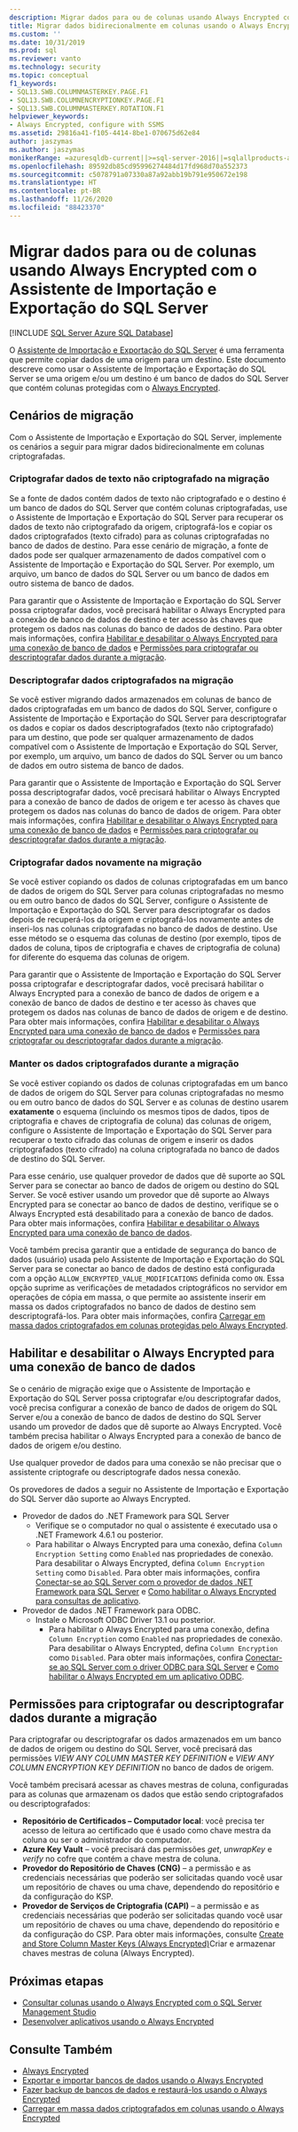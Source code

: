 ```yaml
---
description: Migrar dados para ou de colunas usando Always Encrypted com o Assistente de Importação e Exportação do SQL Server
title: Migrar dados bidirecionalmente em colunas usando o Always Encrypted com o Assistente de Importação e Exportação do SQL Server | Microsoft Docs
ms.custom: ''
ms.date: 10/31/2019
ms.prod: sql
ms.reviewer: vanto
ms.technology: security
ms.topic: conceptual
f1_keywords:
- SQL13.SWB.COLUMNMASTERKEY.PAGE.F1
- SQL13.SWB.COLUMNENCRYPTIONKEY.PAGE.F1
- SQL13.SWB.COLUMNMASTERKEY.ROTATION.F1
helpviewer_keywords:
- Always Encrypted, configure with SSMS
ms.assetid: 29816a41-f105-4414-8be1-070675d62e84
author: jaszymas
ms.author: jaszymas
monikerRange: =azuresqldb-current||>=sql-server-2016||=sqlallproducts-allversions||>=sql-server-linux-2017||=azuresqldb-mi-current
ms.openlocfilehash: 89592db85cd95996274484d17fd968d70a552373
ms.sourcegitcommit: c5078791a07330a87a92abb19b791e950672e198
ms.translationtype: HT
ms.contentlocale: pt-BR
ms.lasthandoff: 11/26/2020
ms.locfileid: "88423370"
---
```

# <a name="migrate-data-to-or-from-columns-using-always-encrypted-with-sql-server-import-and-export-wizard"></a>Migrar dados para ou de colunas usando Always Encrypted com o Assistente de Importação e Exportação do SQL Server 
[!INCLUDE [SQL Server Azure SQL Database](../../../includes/applies-to-version/sql-asdb.md)]

O [Assistente de Importação e Exportação do SQL Server](../../../integration-services/import-export-data/import-and-export-data-with-the-sql-server-import-and-export-wizard.md) é uma ferramenta que permite copiar dados de uma origem para um destino. Este documento descreve como usar o Assistente de Importação e Exportação do SQL Server se uma origem e/ou um destino é um banco de dados do SQL Server que contém colunas protegidas com o [Always Encrypted](../../../relational-databases/security/encryption/always-encrypted-database-engine.md).

## <a name="migration-scenarios"></a>Cenários de migração
Com o Assistente de Importação e Exportação do SQL Server, implemente os cenários a seguir para migrar dados bidirecionalmente em colunas criptografadas.

### <a name="encrypt-plaintext-data-on-migration"></a>Criptografar dados de texto não criptografado na migração
Se a fonte de dados contém dados de texto não criptografado e o destino é um banco de dados do SQL Server que contém colunas criptografadas, use o Assistente de Importação e Exportação do SQL Server para recuperar os dados de texto não criptografado da origem, criptografá-los e copiar os dados criptografados (texto cifrado) para as colunas criptografadas no banco de dados de destino. Para esse cenário de migração, a fonte de dados pode ser qualquer armazenamento de dados compatível com o Assistente de Importação e Exportação do SQL Server. Por exemplo, um arquivo, um banco de dados do SQL Server ou um banco de dados em outro sistema de banco de dados.

Para garantir que o Assistente de Importação e Exportação do SQL Server possa criptografar dados, você precisará habilitar o Always Encrypted para a conexão de banco de dados de destino e ter acesso às chaves que protegem os dados nas colunas do banco de dados de destino. Para obter mais informações, confira [Habilitar e desabilitar o Always Encrypted para uma conexão de banco de dados](#enable-and-disable-always-encrypted-for-a-database-connection) e [Permissões para criptografar ou descriptografar dados durante a migração](#permissions-for-encrypting-or-decrypting-data-during-migration).

### <a name="decrypt-encrypted-data-on-migration"></a>Descriptografar dados criptografados na migração
Se você estiver migrando dados armazenados em colunas de banco de dados criptografadas em um banco de dados do SQL Server, configure o Assistente de Importação e Exportação do SQL Server para descriptografar os dados e copiar os dados descriptografados (texto não criptografado) para um destino, que pode ser qualquer armazenamento de dados compatível com o Assistente de Importação e Exportação do SQL Server, por exemplo, um arquivo, um banco de dados do SQL Server ou um banco de dados em outro sistema de banco de dados.

Para garantir que o Assistente de Importação e Exportação do SQL Server possa descriptografar dados, você precisará habilitar o Always Encrypted para a conexão de banco de dados de origem e ter acesso às chaves que protegem os dados nas colunas do banco de dados de origem. Para obter mais informações, confira [Habilitar e desabilitar o Always Encrypted para uma conexão de banco de dados](#enable-and-disable-always-encrypted-for-a-database-connection) e [Permissões para criptografar ou descriptografar dados durante a migração](#permissions-for-encrypting-or-decrypting-data-during-migration).

### <a name="re-encrypt-data-on-migration"></a>Criptografar dados novamente na migração
Se você estiver copiando os dados de colunas criptografadas em um banco de dados de origem do SQL Server para colunas criptografadas no mesmo ou em outro banco de dados do SQL Server, configure o Assistente de Importação e Exportação do SQL Server para descriptografar os dados depois de recuperá-los da origem e criptografá-los novamente antes de inseri-los nas colunas criptografadas no banco de dados de destino. Use esse método se o esquema das colunas de destino (por exemplo, tipos de dados de coluna, tipos de criptografia e chaves de criptografia de coluna) for diferente do esquema das colunas de origem.

Para garantir que o Assistente de Importação e Exportação do SQL Server possa criptografar e descriptografar dados, você precisará habilitar o Always Encrypted para a conexão de banco de dados de origem e a conexão de banco de dados de destino e ter acesso às chaves que protegem os dados nas colunas de banco de dados de origem e de destino. Para obter mais informações, confira [Habilitar e desabilitar o Always Encrypted para uma conexão de banco de dados](#enable-and-disable-always-encrypted-for-a-database-connection) e [Permissões para criptografar ou descriptografar dados durante a migração](#permissions-for-encrypting-or-decrypting-data-during-migration).

### <a name="keep-data-encrypted-during-migration"></a>Manter os dados criptografados durante a migração
Se você estiver copiando os dados de colunas criptografadas em um banco de dados de origem do SQL Server para colunas criptografadas no mesmo ou em outro banco de dados do SQL Server e as colunas de destino usarem **exatamente** o esquema (incluindo os mesmos tipos de dados, tipos de criptografia e chaves de criptografia de coluna) das colunas de origem, configure o Assistente de Importação e Exportação do SQL Server para recuperar o texto cifrado das colunas de origem e inserir os dados criptografados (texto cifrado) na coluna criptografada no banco de dados de destino do SQL Server. 

Para esse cenário, use qualquer provedor de dados que dê suporte ao SQL Server para se conectar ao banco de dados de origem ou destino do SQL Server. Se você estiver usando um provedor que dê suporte ao Always Encrypted para se conectar ao banco de dados de destino, verifique se o Always Encrypted está desabilitado para a conexão de banco de dados. Para obter mais informações, confira [Habilitar e desabilitar o Always Encrypted para uma conexão de banco de dados](#enable-and-disable-always-encrypted-for-a-database-connection).

Você também precisa garantir que a entidade de segurança do banco de dados (usuário) usada pelo Assistente de Importação e Exportação do SQL Server para se conectar ao banco de dados de destino está configurada com a opção `ALLOW_ENCRYPTED_VALUE_MODIFICATIONS` definida como `ON`. Essa opção suprime as verificações de metadados criptográficos no servidor em operações de cópia em massa, o que permite ao assistente inserir em massa os dados criptografados no banco de dados de destino sem descriptografá-los. Para obter mais informações, confira [Carregar em massa dados criptografados em colunas protegidas pelo Always Encrypted](migrate-sensitive-data-protected-by-always-encrypted.md).

## <a name="enable-and-disable-always-encrypted-for-a-database-connection"></a>Habilitar e desabilitar o Always Encrypted para uma conexão de banco de dados
Se o cenário de migração exige que o Assistente de Importação e Exportação do SQL Server possa criptografar e/ou descriptografar dados, você precisa configurar a conexão de banco de dados de origem do SQL Server e/ou a conexão de banco de dados de destino do SQL Server usando um provedor de dados que dê suporte ao Always Encrypted. Você também precisa habilitar o Always Encrypted para a conexão de banco de dados de origem e/ou destino.

Use qualquer provedor de dados para uma conexão se não precisar que o assistente criptografe ou descriptografe dados nessa conexão.

Os provedores de dados a seguir no Assistente de Importação e Exportação do SQL Server dão suporte ao Always Encrypted.

- Provedor de dados do .NET Framework para SQL Server
  - Verifique se o computador no qual o assistente é executado usa o .NET Framework 4.6.1 ou posterior.
  - Para habilitar o Always Encrypted para uma conexão, defina `Column Encryption Setting` como `Enabled` nas propriedades de conexão. Para desabilitar o Always Encrypted, defina `Column Encryption Setting` como `Disabled`. Para obter mais informações, confira [Conectar-se ao SQL Server com o provedor de dados .NET Framework para SQL Server](../../../integration-services/import-export-data/connect-to-a-sql-server-data-source-sql-server-import-and-export-wizard.md#connect-to-sql-server-with-the-net-framework-data-provider-for-sql-server) e [Como habilitar o Always Encrypted para consultas de aplicativo](develop-using-always-encrypted-with-net-framework-data-provider.md#enabling-always-encrypted-for-application-queries).
- Provedor de dados .NET Framework para ODBC.
  - Instale o Microsoft ODBC Driver 13.1 ou posterior.
    - Para habilitar o Always Encrypted para uma conexão, defina `Column Encryption` como `Enabled` nas propriedades de conexão. Para desabilitar o Always Encrypted, defina `Column Encryption` como `Disabled`. Para obter mais informações, confira [Conectar-se ao SQL Server com o driver ODBC para SQL Server](../../../integration-services/import-export-data/connect-to-a-sql-server-data-source-sql-server-import-and-export-wizard.md#connect-to-sql-server-with-the-odbc-driver-for-sql-server) e [Como habilitar o Always Encrypted em um aplicativo ODBC](../../../connect/odbc/using-always-encrypted-with-the-odbc-driver.md#enabling-always-encrypted-in-an-odbc-application).

## <a name="permissions-for-encrypting-or-decrypting-data-during-migration"></a>Permissões para criptografar ou descriptografar dados durante a migração

Para criptografar ou descriptografar os dados armazenados em um banco de dados de origem ou destino do SQL Server, você precisará das permissões *VIEW ANY COLUMN MASTER KEY DEFINITION* e *VIEW ANY COLUMN ENCRYPTION KEY DEFINITION* no banco de dados de origem.

Você também precisará acessar as chaves mestras de coluna, configuradas para as colunas que armazenam os dados que estão sendo criptografados ou descriptografados:

- **Repositório de Certificados – Computador local**: você precisa ter acesso de leitura ao certificado que é usado como chave mestra da coluna ou ser o administrador do computador.
- **Azure Key Vault** – você precisará das permissões _get_, _unwrapKey_ e _verify_ no cofre que contém a chave mestra de coluna.
- **Provedor do Repositório de Chaves (CNG)** – a permissão e as credenciais necessárias que poderão ser solicitadas quando você usar um repositório de chaves ou uma chave, dependendo do repositório e da configuração do KSP.
- **Provedor de Serviços de Criptografia (CAPI)** – a permissão e as credenciais necessárias que poderão ser solicitadas quando você usar um repositório de chaves ou uma chave, dependendo do repositório e da configuração do CSP.
Para obter mais informações, consulte [Create and Store Column Master Keys (Always Encrypted)](../../../relational-databases/security/encryption/create-and-store-column-master-keys-always-encrypted.md)Criar e armazenar chaves mestras de coluna (Always Encrypted).

## <a name="next-steps"></a>Próximas etapas
- [Consultar colunas usando o Always Encrypted com o SQL Server Management Studio](always-encrypted-query-columns-ssms.md)
- [Desenvolver aplicativos usando o Always Encrypted](always-encrypted-client-development.md)

## <a name="see-also"></a>Consulte Também
- [Always Encrypted](always-encrypted-database-engine.md)
- [Exportar e importar bancos de dados usando o Always Encrypted](always-encrypted-migrate-using-bacpac.md)
- [Fazer backup de bancos de dados e restaurá-los usando o Always Encrypted](always-encrypted-migrate-using-backup-restore.md)
- [Carregar em massa dados criptografados em colunas usando o Always Encrypted](migrate-sensitive-data-protected-by-always-encrypted.md)
